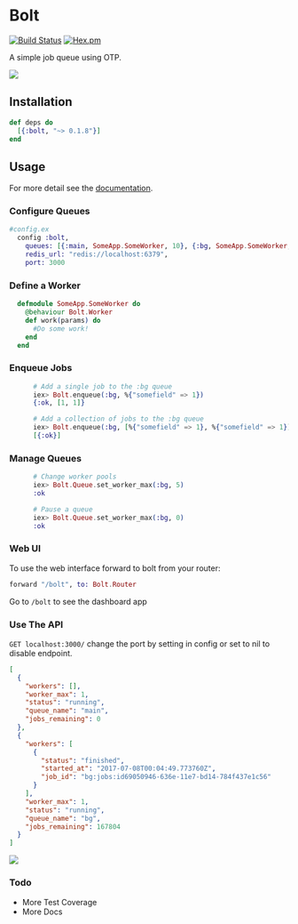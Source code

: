   # Bolt

[![Build Status](https://travis-ci.org/jessiahr/bolt.svg?branch=master)](https://travis-ci.org/jessiahr/bolt)
[![Hex.pm](https://img.shields.io/hexpm/v/bolt.svg)](https://hex.pm/packages/bolt)


A simple job queue using OTP.


![](https://media.giphy.com/media/3o7TKxJRKk8uPOOdgY/giphy.gif)


## Installation

```elixir
def deps do
  [{:bolt, "~> 0.1.8"}]
end
```
## Usage

For more detail see the [documentation](http://hexdocs.pm/bolt).

### Configure Queues
```elixir
#config.ex
  config :bolt,
    queues: [{:main, SomeApp.SomeWorker, 10}, {:bg, SomeApp.SomeWorker, 2}],
    redis_url: "redis://localhost:6379",
    port: 3000
```

### Define a Worker
```elixir
  defmodule SomeApp.SomeWorker do
    @behaviour Bolt.Worker
    def work(params) do
      #Do some work!
    end
  end
```


### Enqueue Jobs
```elixir
      # Add a single job to the :bg queue
      iex> Bolt.enqueue(:bg, %{"somefield" => 1})
      {:ok, [1, 1]}

      # Add a collection of jobs to the :bg queue
      iex> Bolt.enqueue(:bg, [%{"somefield" => 1}, %{"somefield" => 1}])
      [{:ok}]
```

### Manage Queues
```elixir
      # Change worker pools
      iex> Bolt.Queue.set_worker_max(:bg, 5) 
      :ok

      # Pause a queue
      iex> Bolt.Queue.set_worker_max(:bg, 0) 
      :ok
```


### Web UI
To use the web interface forward to bolt from your router:

```elixir
forward "/bolt", to: Bolt.Router
```
Go to `/bolt` to see the dashboard app


### Use The API
`GET localhost:3000/` change the port by setting in config or set to nil to disable endpoint.
```json
[
  {
    "workers": [],
    "worker_max": 1,
    "status": "running",
    "queue_name": "main",
    "jobs_remaining": 0
  },
  {
    "workers": [
      {
        "status": "finished",
        "started_at": "2017-07-08T00:04:49.773760Z",
        "job_id": "bg:jobs:id69050946-636e-11e7-bd14-784f437e1c56"
      }
    ],
    "worker_max": 1,
    "status": "running",
    "queue_name": "bg",
    "jobs_remaining": 167804
  }
]
```


![](https://d26dzxoao6i3hh.cloudfront.net/items/0r190p3q22432L3q1h2V/Screen%20Shot%202017-07-19%20at%201.36.29%20PM.png)


### Todo
* More Test Coverage
* More Docs